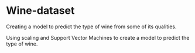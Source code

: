 # Wine-dataset
Creating a model to predict the type of wine from some of its qualities.

Using scaling and Support Vector Machines to create a model to predict the type of wine.
